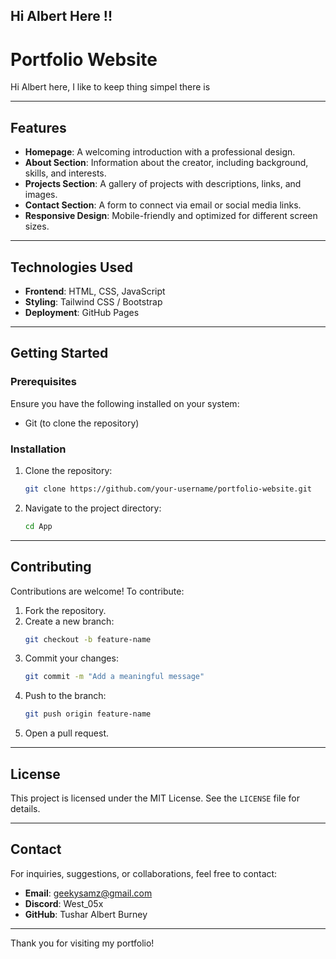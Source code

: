 ## Hi Albert Here !!

# Portfolio Website

Hi Albert here, I like to keep thing simpel there is 

---

## Features

- **Homepage**: A welcoming introduction with a professional design.
- **About Section**: Information about the creator, including background, skills, and interests.
- **Projects Section**: A gallery of projects with descriptions, links, and images.
- **Contact Section**: A form to connect via email or social media links.
- **Responsive Design**: Mobile-friendly and optimized for different screen sizes.

---

## Technologies Used

- **Frontend**: HTML, CSS, JavaScript
- **Styling**: Tailwind CSS / Bootstrap 
- **Deployment**: GitHub Pages

---

## Getting Started

### Prerequisites

Ensure you have the following installed on your system:

- Git (to clone the repository)

### Installation

1. Clone the repository:
   ```bash
   git clone https://github.com/your-username/portfolio-website.git
   ```

2. Navigate to the project directory:
   ```bash
   cd App
   ```
---

## Contributing

Contributions are welcome! To contribute:

1. Fork the repository.
2. Create a new branch:
   ```bash
   git checkout -b feature-name
   ```
3. Commit your changes:
   ```bash
   git commit -m "Add a meaningful message"
   ```
4. Push to the branch:
   ```bash
   git push origin feature-name
   ```
5. Open a pull request.

---

## License

This project is licensed under the MIT License. See the `LICENSE` file for details.

---

## Contact

For inquiries, suggestions, or collaborations, feel free to contact:

- **Email**: geekysamz@gmail.com
- **Discord**: West_05x
- **GitHub**: Tushar Albert Burney

---

Thank you for visiting my portfolio!

